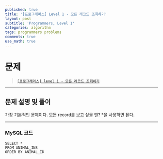```yaml
---
published: true
title: '[프로그래머스] Level 1 - 모든 레코드 조회하기'
layout: post
subtitle: 'Programmers, Level 1'
categories: algorithm
tags: programmers problems
comments: true
use_math: true
---
```


# **문제**

> [`[프로그래머스] level 1 - 모든 레코드 조회하기`](https://school.programmers.co.kr/learn/courses/30/lessons/59034)

---
## **문제 설명 및 풀이**

가장 기본적인 문제이다. 모든 record를 보고 싶을 땐? *을 사용하면 된다.

---
### MySQL 코드
```
SELECT *
FROM ANIMAL_INS
ORDER BY ANIMAL_ID
```
